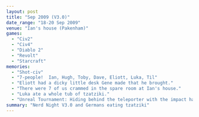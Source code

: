 ```yaml
---
layout: post
title: "Sep 2009 (V3.0)"
date_range: "18-20 Sep 2009"
venue: "Ian's house (Pakenham)"
games:
  - "Civ2"
  - "Civ4"
  - "Diablo 2"
  - "Revolt"
  - "Starcraft"
memories:
  - "Shot-civ"
  - "7-people!  Ian, Hugh, Toby, Dave, Eliott, Luka, Til"
  - "Eliott had a dicky little desk Gene made that he brought."
  - "There were 7 of us crammed in the spare room at Ian's house."
  - "Luka ate a whole tub of tzatziki."
  - "Unreal Tournament: Hiding behind the teleporter with the impact hammer!" 
summary: "Nerd Night V3.0 and Germans eating tzatziki"
---
```

